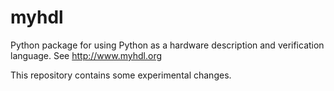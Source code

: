 myhdl
=====

Python package for using Python as a hardware description and verification language.
See http://www.myhdl.org

This repository contains some experimental changes.